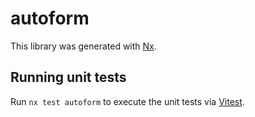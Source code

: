 # autoform

This library was generated with [Nx](https://nx.dev).

## Running unit tests

Run `nx test autoform` to execute the unit tests via [Vitest](https://vitest.dev/).
